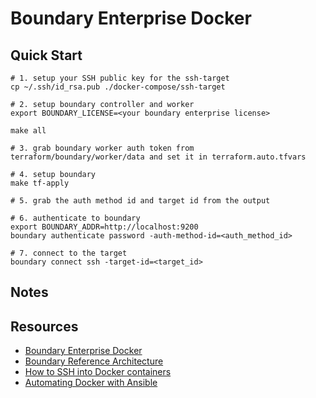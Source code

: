 # Boundary Enterprise Docker

## Quick Start

```shell
# 1. setup your SSH public key for the ssh-target
cp ~/.ssh/id_rsa.pub ./docker-compose/ssh-target

# 2. setup boundary controller and worker
export BOUNDARY_LICENSE=<your boundary enterprise license>

make all

# 3. grab boundary worker auth token from terraform/boundary/worker/data and set it in terraform.auto.tfvars

# 4. setup boundary
make tf-apply

# 5. grab the auth method id and target id from the output

# 6. authenticate to boundary
export BOUNDARY_ADDR=http://localhost:9200
boundary authenticate password -auth-method-id=<auth_method_id>

# 7. connect to the target
boundary connect ssh -target-id=<target_id>
```

## Notes


## Resources
- [Boundary Enterprise Docker](https://hub.docker.com/r/hashicorp/boundary-enterprise)
- [Boundary Reference Architecture](https://github.com/hashicorp/boundary-reference-architecture/blob/main/deployment/docker/compose/boundary.hcl)
- [How to SSH into Docker containers](https://circleci.com/blog/ssh-into-docker-container/)
- [Automating Docker with Ansible](https://medium.com/@nr817174/automating-docker-with-ansible-a-step-by-step-guide-159a69597644)